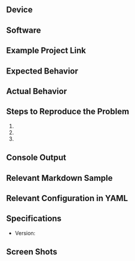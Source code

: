 ## Device

## Software

## Example Project Link

## Expected Behavior

## Actual Behavior

## Steps to Reproduce the Problem

  1.
  2.
  3.

## Console Output

## Relevant Markdown Sample

## Relevant Configuration in YAML

## Specifications

  - Version:
  
## Screen Shots
